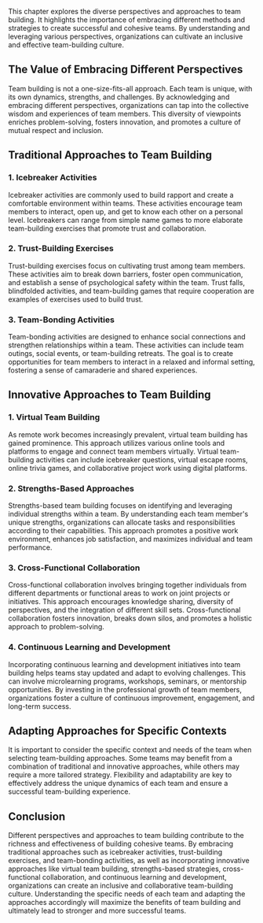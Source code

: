 
This chapter explores the diverse perspectives and approaches to team building. It highlights the importance of embracing different methods and strategies to create successful and cohesive teams. By understanding and leveraging various perspectives, organizations can cultivate an inclusive and effective team-building culture.

The Value of Embracing Different Perspectives
---------------------------------------------

Team building is not a one-size-fits-all approach. Each team is unique, with its own dynamics, strengths, and challenges. By acknowledging and embracing different perspectives, organizations can tap into the collective wisdom and experiences of team members. This diversity of viewpoints enriches problem-solving, fosters innovation, and promotes a culture of mutual respect and inclusion.

Traditional Approaches to Team Building
---------------------------------------

### 1. Icebreaker Activities

Icebreaker activities are commonly used to build rapport and create a comfortable environment within teams. These activities encourage team members to interact, open up, and get to know each other on a personal level. Icebreakers can range from simple name games to more elaborate team-building exercises that promote trust and collaboration.

### 2. Trust-Building Exercises

Trust-building exercises focus on cultivating trust among team members. These activities aim to break down barriers, foster open communication, and establish a sense of psychological safety within the team. Trust falls, blindfolded activities, and team-building games that require cooperation are examples of exercises used to build trust.

### 3. Team-Bonding Activities

Team-bonding activities are designed to enhance social connections and strengthen relationships within a team. These activities can include team outings, social events, or team-building retreats. The goal is to create opportunities for team members to interact in a relaxed and informal setting, fostering a sense of camaraderie and shared experiences.

Innovative Approaches to Team Building
--------------------------------------

### 1. Virtual Team Building

As remote work becomes increasingly prevalent, virtual team building has gained prominence. This approach utilizes various online tools and platforms to engage and connect team members virtually. Virtual team-building activities can include icebreaker questions, virtual escape rooms, online trivia games, and collaborative project work using digital platforms.

### 2. Strengths-Based Approaches

Strengths-based team building focuses on identifying and leveraging individual strengths within a team. By understanding each team member's unique strengths, organizations can allocate tasks and responsibilities according to their capabilities. This approach promotes a positive work environment, enhances job satisfaction, and maximizes individual and team performance.

### 3. Cross-Functional Collaboration

Cross-functional collaboration involves bringing together individuals from different departments or functional areas to work on joint projects or initiatives. This approach encourages knowledge sharing, diversity of perspectives, and the integration of different skill sets. Cross-functional collaboration fosters innovation, breaks down silos, and promotes a holistic approach to problem-solving.

### 4. Continuous Learning and Development

Incorporating continuous learning and development initiatives into team building helps teams stay updated and adapt to evolving challenges. This can involve microlearning programs, workshops, seminars, or mentorship opportunities. By investing in the professional growth of team members, organizations foster a culture of continuous improvement, engagement, and long-term success.

Adapting Approaches for Specific Contexts
-----------------------------------------

It is important to consider the specific context and needs of the team when selecting team-building approaches. Some teams may benefit from a combination of traditional and innovative approaches, while others may require a more tailored strategy. Flexibility and adaptability are key to effectively address the unique dynamics of each team and ensure a successful team-building experience.

Conclusion
----------

Different perspectives and approaches to team building contribute to the richness and effectiveness of building cohesive teams. By embracing traditional approaches such as icebreaker activities, trust-building exercises, and team-bonding activities, as well as incorporating innovative approaches like virtual team building, strengths-based strategies, cross-functional collaboration, and continuous learning and development, organizations can create an inclusive and collaborative team-building culture. Understanding the specific needs of each team and adapting the approaches accordingly will maximize the benefits of team building and ultimately lead to stronger and more successful teams.
